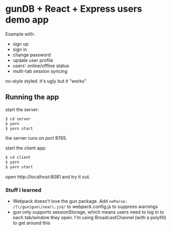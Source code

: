 # gunDB + React + Express users demo app

Example with:

- sign up
- sign in
- change password
- update user profile
- users' online/offline status
- multi-tab session syncing

no-style styled. it's ugly but it "works"

## Running the app

start the server:

```bash
$ cd server
$ yarn
$ yarn start
```

the server runs on port 8765.

start the client app:

```bash
$ cd client
$ yarn
$ yarn start
```

open http://localhost:8081 and try it out.

### Stuff I learned

- Webpack doesn't love the gun package. Add `noParse: /(\/gun|gun\/sea)\.js$/` to webpack.config.js to suppress warnings
- gun only supports sessionStorage, which means users need to log in to each tab/window they open. I'm using BroadcastChannel (with a polyfill) to get around this
